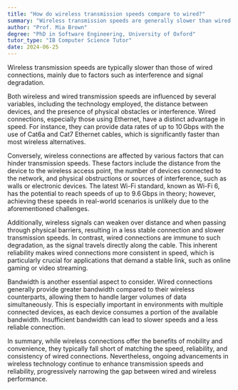```yaml
---
title: "How do wireless transmission speeds compare to wired?"
summary: "Wireless transmission speeds are generally slower than wired connections due to interference and signal degradation."
author: "Prof. Mia Brown"
degree: "PhD in Software Engineering, University of Oxford"
tutor_type: "IB Computer Science Tutor"
date: 2024-06-25
---
```


Wireless transmission speeds are typically slower than those of wired connections, mainly due to factors such as interference and signal degradation.

Both wireless and wired transmission speeds are influenced by several variables, including the technology employed, the distance between devices, and the presence of physical obstacles or interference. Wired connections, especially those using Ethernet, have a distinct advantage in speed. For instance, they can provide data rates of up to $10 \, \text{Gbps}$ with the use of Cat6a and Cat7 Ethernet cables, which is significantly faster than most wireless alternatives.

Conversely, wireless connections are affected by various factors that can hinder transmission speeds. These factors include the distance from the device to the wireless access point, the number of devices connected to the network, and physical obstructions or sources of interference, such as walls or electronic devices. The latest Wi-Fi standard, known as Wi-Fi 6, has the potential to reach speeds of up to $9.6 \, \text{Gbps}$ in theory; however, achieving these speeds in real-world scenarios is unlikely due to the aforementioned challenges.

Additionally, wireless signals can weaken over distance and when passing through physical barriers, resulting in a less stable connection and slower transmission speeds. In contrast, wired connections are immune to such degradation, as the signal travels directly along the cable. This inherent reliability makes wired connections more consistent in speed, which is particularly crucial for applications that demand a stable link, such as online gaming or video streaming.

Bandwidth is another essential aspect to consider. Wired connections generally provide greater bandwidth compared to their wireless counterparts, allowing them to handle larger volumes of data simultaneously. This is especially important in environments with multiple connected devices, as each device consumes a portion of the available bandwidth. Insufficient bandwidth can lead to slower speeds and a less reliable connection.

In summary, while wireless connections offer the benefits of mobility and convenience, they typically fall short of matching the speed, reliability, and consistency of wired connections. Nevertheless, ongoing advancements in wireless technology continue to enhance transmission speeds and reliability, progressively narrowing the gap between wired and wireless performance.
    